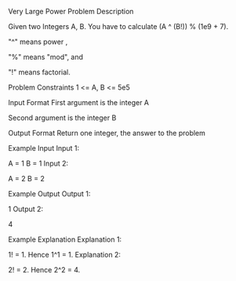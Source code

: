 Very Large Power
Problem Description

Given two Integers A, B. You have to calculate (A ^ (B!)) % (1e9 + 7).

"^" means power ,

"%" means "mod", and

"!" means factorial.



Problem Constraints
1 <= A, B <= 5e5



Input Format
First argument is the integer A

Second argument is the integer B



Output Format
Return one integer, the answer to the problem



Example Input
Input 1:

A = 1
B = 1
Input 2:

A = 2
B = 2


Example Output
Output 1:

1
Output 2:

4


Example Explanation
Explanation 1:

 1! = 1. Hence 1^1 = 1.
Explanation 2:

 2! = 2. Hence 2^2 = 4.